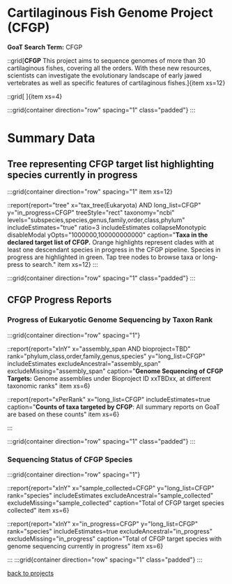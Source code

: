 # Cartilaginous Fish Genome Project (CFGP)
**GoaT Search Term:** CFGP


::grid[**CFGP** This project aims to sequence genomes of more than 30 cartilaginous fishes, covering all the orders. With these new resources, scientists can investigate the evolutionary landscape of early jawed vertebrates as well as specific features of cartilaginous fishes.]{item xs=12}

::grid[ ]{item xs=4}


:::grid{container direction="row" spacing="1" class="padded"}
:::

# Summary Data

## Tree representing CFGP target list highlighting species currently in progress

:::grid{container direction="row" spacing="1" item xs=12}

::report{report="tree" x="tax_tree(Eukaryota) AND long_list=CFGP" y="in_progress=CFGP" treeStyle="rect" taxonomy="ncbi" levels="subspecies,species,genus,family,order,class,phylum" includeEstimates="true" ratio=3 includeEstimates collapseMonotypic disableModal yOpts="1000000,100000000000" caption="**Taxa in the declared target list of CFGP.** Orange highlights represent clades with at least one descendant species in progress in the CFGP pipeline. Species in progress are highlighted in green. Tap tree nodes to browse taxa or long-press to search." item xs=12}
:::


:::grid{container direction="row" spacing="1" class="padded"}
:::

## CFGP Progress Reports
### Progress of Eukaryotic Genome Sequencing by Taxon Rank
:::grid{container direction="row" spacing="1"}

::report{report="xInY" x="assembly_span AND bioproject=TBD" rank="phylum,class,order,family,genus,species" y="long_list=CFGP" includeEstimates excludeAncestral="assembly_span" excludeMissing="assembly_span" caption="**Genome Sequencing of CFGP Targets:** Genome assemblies under Bioproject ID xxTBDxx, at different taxonomic ranks" item xs=6}

::report{report="xPerRank" x="long_list=CFGP" includeEstimates=true caption="**Counts of taxa targeted by CFGP**: All summary reports on GoaT are based on these counts" item xs=6}

:::

:::grid{container direction="row" spacing="1" class="padded"}
:::

### Sequencing Status of CFGP Species 

:::grid{container direction="row" spacing="1"}

::report{report="xInY" x="sample_collected=CFGP" y="long_list=CFGP" rank="species" includeEstimates excludeAncestral="sample_collected" excludeMissing="sample_collected" caption="Total of CFGP target species collected" item xs=6}

::report{report="xInY" x="in_progress=CFGP" y="long_list=CFGP" rank="species" includeEstimates=true excludeAncestral="in_progress" excludeMissing="in_progress" caption="Total of CFGP target species with genome sequencing currently in progress" item xs=6}

:::
:::grid{container direction="row" spacing="1" class="padded"}
:::



[back to projects](/projects)
